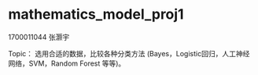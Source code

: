# mathematics_model_proj1
1700011044 张灏宇  

Topic： 选用合适的数据，比较各种分类方法 (Bayes，Logistic回归，人工神经网络，SVM，Random Forest 等等)。
